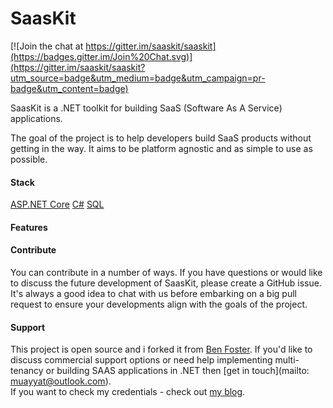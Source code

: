 SaasKit
=======

[![Join the chat at https://gitter.im/saaskit/saaskit](https://badges.gitter.im/Join%20Chat.svg)](https://gitter.im/saaskit/saaskit?utm_source=badge&utm_medium=badge&utm_campaign=pr-badge&utm_content=badge)

SaasKit is a .NET toolkit for building SaaS (Software As A Service) applications.

The goal of the project is to help developers build SaaS products without getting in the way. It aims to be platform agnostic and as simple to use as possible.

#### Stack 
[ASP.NET Core](http://dotnet.microsoft.com)
[C#](https://docs.microsoft.com/en-us/dotnet/csharp/)
[SQL](https://docs.microsoft.com/en-us/sql/)


#### Features

#### Contribute

You can contribute in a number of ways. If you have questions or would like to discuss the future development of SaasKit, please create a GitHub issue. It's always a good idea to chat with us before embarking on a big pull request to ensure your developments align with the goals of the project.

#### Support

This project is open source and i forked it from [Ben Foster](http://benforster.io). If you'd like to discuss commercial support options or need help implementing multi-tenancy or building SAAS applications in .NET then [get in touch](mailto: muayyat@outlook.com). <br/> If you want to check my credentials - check out [my blog](http://muayyat.github.io).
